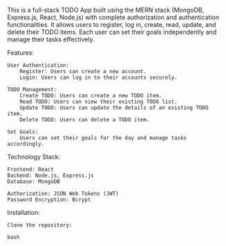 This is a full-stack TODO App built using the MERN stack (MongoDB, Express.js, React, Node.js) with complete authorization and authentication functionalities. It allows users to register, log in, create, read, update, and delete their TODO items. Each user can set their goals independently and manage their tasks effectively.

Features:

    User Authentication:
        Register: Users can create a new account.
        Login: Users can log in to their accounts securely.

    TODO Management:
        Create TODO: Users can create a new TODO item.
        Read TODO: Users can view their existing TODO list.
        Update TODO: Users can update the details of an existing TODO item.
        Delete TODO: Users can delete a TODO item.

    Set Goals:
        Users can set their goals for the day and manage tasks accordingly.

Technology Stack:

    Frontend: React
    Backend: Node.js, Express.js
    Database: MongoDB

    Authorization: JSON Web Tokens (JWT)
    Password Encryption: Bcrypt

Installation:

    Clone the repository:

    bash
